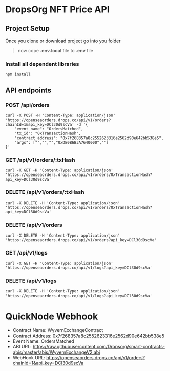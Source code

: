 # DropsOrg NFT Price API

## Project Setup

Once you clone or download project go into you folder

> now cope **.env.local** file to **.env** file

### Install all dependent libraries

```
npm install
```

## API endpoints

### POST /api/orders

```
curl -X POST -H 'Content-Type: application/json' 'https://openseaorders.drops.co/api/v1/orders?chainId=1&api_key=DCl30d9scVa' -d '{
    "event_name": "OrdersMatched",
    "tx_id": "0xTransactionHash",
    "contract_address": "0x7f268357a8c2552623316e2562d90e642bb538e5",
    "args": ["","","","0xDE0B6B3A7640000",""]
}'
```

### GET /api/v1/orders/:txHash

```
curl -X GET -H 'Content-Type: application/json' 'https://openseaorders.drops.co/api/v1/orders/0xTransactionHash?api_key=DCl30d9scVa'
```

### DELETE /api/v1/orders/:txHash

```
curl -X DELETE -H 'Content-Type: application/json' 'https://openseaorders.drops.co/api/v1/orders/0xTransactionHash?api_key=DCl30d9scVa'
```

### DELETE /api/v1/orders

```
curl -X DELETE -H 'Content-Type: application/json' 'https://openseaorders.drops.co/api/v1/orders?api_key=DCl30d9scVa'
```

### GET /api/v1/logs

```
curl -X GET -H 'Content-Type: application/json' 'https://openseaorders.drops.co/api/v1/logs?api_key=DCl30d9scVa'
```

### DELETE /api/v1/logs

```
curl -X DELETE -H 'Content-Type: application/json' 'https://openseaorders.drops.co/api/v1/logs?api_key=DCl30d9scVa'
```

# QuickNode Webhook

- Contract Name:
  WyvernExchangeContract
- Contract Address:
  0x7f268357a8c2552623316e2562d90e642bb538e5
- Event Name:
  OrdersMatched
- ABI URL:
  https://raw.githubusercontent.com/Dropsorg/smart-contracts-abis/master/abis/WyvernExchangeV2.abi
- WebHook URL:
  https://openseaorders.drops.co/api/v1/orders?chainId=1&api_key=DCl30d9scVa
